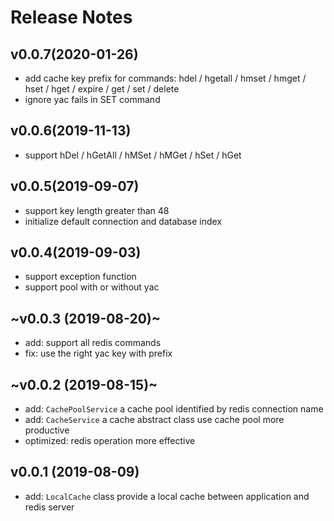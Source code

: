 # Release Notes

## v0.0.7(2020-01-26)

- add cache key prefix for commands:
  hdel / hgetall / hmset / hmget / hset / hget / expire / get / set / delete
- ignore yac fails in SET command

## v0.0.6(2019-11-13)

- support hDel / hGetAll / hMSet / hMGet / hSet / hGet

## v0.0.5(2019-09-07)

- support key length greater than 48
- initialize default connection and database index

## v0.0.4(2019-09-03)

- support exception function
- support pool with or without yac

## ~v0.0.3 (2019-08-20)~

- add: support all redis commands
- fix: use the right yac key with prefix

## ~v0.0.2 (2019-08-15)~

- add: `CachePoolService` a cache pool identified by redis connection name
- add: `CacheService` a cache abstract class use cache pool more productive
- optimized: redis operation more effective

## v0.0.1 (2019-08-09)

- add: `LocalCache` class provide a local cache between application and redis server
